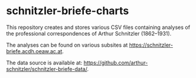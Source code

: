 # schnitzler-briefe-charts

This repository creates and stores various CSV files containing analyses of the professional correspondences of Arthur Schnitzler (1862–1931). 

The analyses can be found on various subsites at https://schnitzler-briefe.acdh.oeaw.ac.at. 

The data source is available at: https://github.com/arthur-schnitzler/schnitzler-briefe-data/.
